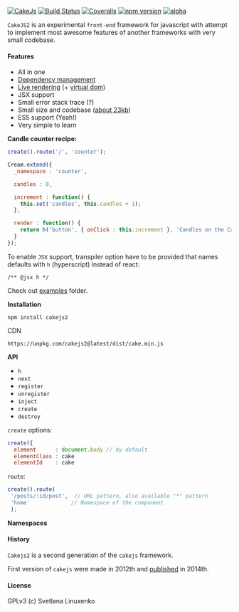 [![CakeJs](https://raw.githubusercontent.com/linuxenko/cakejs/master/contrib/cakejs.png)](https://github.com/linuxenko/cakejs)
[![Build Status](https://img.shields.io/travis/linuxenko/cakejs.svg?style=flat-square)](https://travis-ci.org/linuxenko/cakejs) [![Coveralls](https://img.shields.io/coveralls/linuxenko/cakejs/master.svg?style=flat-square)](https://coveralls.io/github/linuxenko/cakejs) [![npm version](https://img.shields.io/npm/v/cakejs2.svg?style=flat-square)](https://www.npmjs.com/package/cakejs2) [![alpha](https://img.shields.io/badge/stability-Experimental-ff69b4.svg?style=flat-square)](https://github.com/linuxenko/cakejs)

`CakeJS2` is an experimental `front-end` framework for javascript with attempt to implement most awesome features of another frameworks with very small codebase.

#### Features

  * All in one
  * [Dependency management](./contrib/di.md)
  * [Live rendering](./contrib/loop.md) (+ [virtual dom](https://github.com/linuxenko/basic-virtual-dom))
  * JSX support
  * Small error stack trace (?)
  * Small size and codebase ([about 23kb](https://unpkg.com/cakejs2@latest/dist/cake.min.js))
  * ES5 support (Yeah!)
  * Very simple to learn

**Candle counter recipe:**

```js
create().route('/', 'counter');

Cream.extend({
  _namespace : 'counter',

  candles : 0,

  increment : function() {
    this.set('candles', this.candles + 1);
  },

  render : function() {
    return h('button', { onClick : this.increment }, 'Candles on the Cake: ' + this.candles);
  }
});
```

To enable `JSX` support, transpiler option have to be provided that names defaults with `h` (hyperscript) instead of react:

```
/** @jsx h */
```

Check out [examples](./examples) folder.

**Installation**

```
npm install cakejs2
```

CDN

```
https://unpkg.com/cakejs2@latest/dist/cake.min.js
```

**API**

  * `h`
  * `next`
  * `register`
  * `unregister`
  * `inject`
  * `create`
  * `destroy`

`create` options:

```js
create({
  element      : document.body // by default
  elementClass : cake
  elementId    : cake

```

`route`:

```js
create().route(
 '/posts/:id/post',  // URL pattern, also available "*" pattern
 'home'             // Namespace of the component
 );

```

**Namespaces**

#### History

`Cakejs2` is a second generation of the `cakejs` framework.

First version of `cakejs` were made in 2012th and [published](https://github.com/linuxenko/cakejs/commit/ade98e2e84f56ca5b3f99b69fa30101172d30e6c) in 2014th.

#### License

GPLv3 (c) Svetlana Linuxenko
